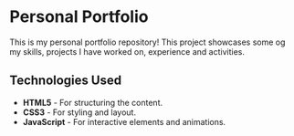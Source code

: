 # Personal Portfolio

This is my personal portfolio repository! 
This project showcases some og my skills, projects I have worked on, experience and activities. 


## Technologies Used

- **HTML5** - For structuring the content.
- **CSS3** - For styling and layout.
- **JavaScript** - For interactive elements and animations.


